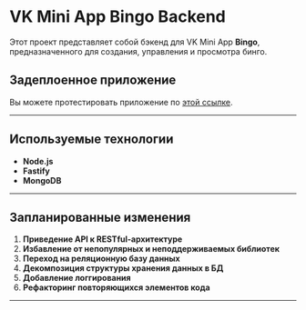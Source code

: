 # VK Mini App Bingo Backend

Этот проект представляет собой бэкенд для VK Mini App **Bingo**, предназначенного для создания, управления и просмотра бинго.

## Задеплоенное приложение

Вы можете протестировать приложение по [этой ссылке](https://vk.com/app7766223).

---

## Используемые технологии

- **Node.js** 
- **Fastify**
- **MongoDB**

---

## Запланированные изменения

1. **Приведение API к RESTful-архитектуре**  
2. **Избавление от непопулярных и неподдерживаемых библиотек**  
3. **Переход на реляционную базу данных**  
4. **Декомпозиция структуры хранения данных в БД**  
5. **Добавление логгирования**  
6. **Рефакторинг повторяющихся элементов кода**  
---